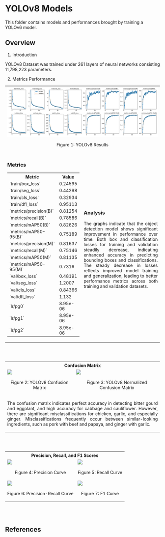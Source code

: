 # YOLOv8 Models

This folder contains models and performances brought by training a YOLOv6 model.

## Overview
1. Introduction
<p align="justify"> YOLOv8 
   Dataset was trained under 261 layers of neural networks consisting 11,798,223 parameters.</p>

2. Metrics Performance
<table>
   <tr>
      <td colspan = 10>
         <img src = https://github.com/vrsp11603/CPE313_CPE32S8_Group2_Final-Project_Recipe-Recommendation-System/blob/main/YOLOv8%20Model/results.png>
         <p align="center"> Figure 1: YOLOv8 Results </p>
      </td>
   </tr>
   
   <tr><td colspan = 10></td></tr>
   
  <tr>
    <td>
      <h3>Metrics</h3>
      <table>
        <tr>
          <th>Metric</th>
          <th>Value</th>
        </tr>
        <tr>
          <td>`train/box_loss`</td>
          <td>0.24595</td>
        </tr>
        <tr>
          <td>`train/seg_loss`</td>
          <td>0.44298</td>
        </tr>
        <tr>
          <td>`train/cls_loss`</td>
          <td>0.32934</td>
        </tr>
        <tr>
          <td>`train/dfl_loss`</td>
          <td>0.95113</td>
        </tr>
        <tr>
          <td>`metrics/precision(B)`</td>
          <td>0.81254</td>
        </tr>
        <tr>
          <td>`metrics/recall(B)`</td>
          <td>0.78586</td>
        </tr>
        <tr>
          <td>`metrics/mAP50(B)`</td>
          <td>0.82626</td>
        </tr>
        <tr>
          <td>`metrics/mAP50-95(B)`</td>
          <td>0.75189</td>
        </tr>
        <tr>
          <td>`metrics/precision(M)`</td>
          <td>0.81637</td>
        </tr>
        <tr>
          <td>`metrics/recall(M)`</td>
          <td>0.75146</td>
        </tr>
        <tr>
          <td>`metrics/mAP50(M)`</td>
          <td>0.81135</td>
        </tr>
        <tr>
          <td>`metrics/mAP50-95(M)`</td>
          <td>0.7316</td>
        </tr>
        <tr>
          <td>`val/box_loss`</td>
          <td>0.48191</td>
        </tr>
        <tr>
          <td>`val/seg_loss`</td>
          <td>1.2007</td>
        </tr>
        <tr>
          <td>`val/cls_loss`</td>
          <td>0.84366</td>
        </tr>
        <tr>
          <td>`val/dfl_loss`</td>
          <td>1.132</td>
        </tr>
        <tr>
          <td>`lr/pg0`</td>
          <td>8.95e-06</td>
        </tr>
        <tr>
          <td>`lr/pg1`</td>
          <td>8.95e-06</td>
        </tr>
        <tr>
          <td>`lr/pg2`</td>
          <td>8.95e-06</td>
        </tr>
      </table>
    </td>
    <td>
      <h3>Analysis</h3>
      <p align="justify">
        The graphs indicate that the object detection model shows significant improvement in performance over time. Both box and classification losses for training and validation steadily decrease, indicating enhanced accuracy in predicting bounding boxes and classifications. The steady decrease in losses reflects improved model training and generalization, leading to better performance metrics across both training and validation datasets.
      </p>
</table>

<br></br>

<table>
   <tr>
      <th colspan = "2">
         Confusion Matrix
      </th>
   </tr>

   <tr>
      <td>
         <img src = "https://github.com/vrsp11603/CPE313_CPE32S8_Group2_Final-Project_Recipe-Recommendation-System/blob/main/YOLOv8%20Models/confusion_matrix.png">
         <p align="center"> Figure 2: YOLOv8 Confusion Matrix </p>
   </td>
      
   <td>
         <img src = "https://github.com/vrsp11603/CPE313_CPE32S8_Group2_Final-Project_Recipe-Recommendation-System/blob/main/YOLOv8%20Models/confusion_matrix_normalized.png">
         <p align="center"> Figure 3: YOLOv8 Normalized Confusion Matrix </p>
   </td>
   </tr>
   <tr>
      <td colspan = "2">
         <p align = 'justify'>
   The confusion matrix indicates perfect accuracy in detecting bitter gourd and eggplant, and high accuracy for cabbage and cauliflower. However, there are significant misclassifications for chicken, garlic, and especially ginger. Misclassifications frequently occur between similar-looking ingredients, such as pork with beef and papaya, and ginger with garlic.
         </p>
      </td>
   </tr>
</table>

<br></br>

<table>
   <tr>
      <th colspan = "2">
         Precision, Recall, and F1 Scores
      </th>
   </tr>

   <tr>
      <td>
         <img src = "https://github.com/vrsp11603/CPE313_CPE32S8_Group2_Final-Project_Recipe-Recommendation-System/blob/main/YOLOv8%20Models/BoxP_curve.png">
         <p align="center"> Figure 4: Precision Curve </p>
   </td>
      
   <td>
         <img src = "https://github.com/vrsp11603/CPE313_CPE32S8_Group2_Final-Project_Recipe-Recommendation-System/blob/main/YOLOv8%20Models/BoxR_curve.png">
         <p align="center"> Figure 5: Recall Curve </p>
   </td>
   </tr>

   <tr>
      <td>
         <img src = "https://github.com/vrsp11603/CPE313_CPE32S8_Group2_Final-Project_Recipe-Recommendation-System/blob/main/YOLOv8%20Models/BoxPR_curve.png">
         <p align="center"> Figure 6: Precision-Recall Curve </p>
   </td>
      
   <td>
         <img src = "https://github.com/vrsp11603/CPE313_CPE32S8_Group2_Final-Project_Recipe-Recommendation-System/blob/main/YOLOv8%20Models/BoxF1_curve.png">
         <p align="center"> Figure 7: F1 Curve </p>
   </td>
   </tr>
   
</table>

<br></br>

## References

[^1]:https://docs.ultralytics.com/models/yolov8/

